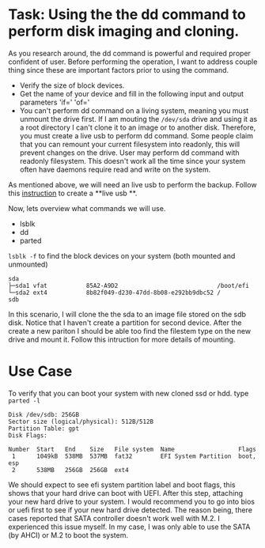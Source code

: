 # Task: Using the the dd command to perform disk imaging and cloning.

As you research around, the dd command is powerful and required proper confident of user. Before performing the operation, I want to address couple thing since these are important factors prior to using the command.

- Verify the size of block devices.
- Get the name of your device and fill in the following input and output parameters 'if=' 'of='
- You can't perform dd command on a living system, meaning you must unmount the drive first. If I am mouting the `/dev/sda` drive and using it as a root directory I can't clone it to an image or to another disk. Therefore, you must create a live usb to perform dd command.  Some people claim that you can remount your current filesystem into readonly, this will prevent changes on the drive. User may perform dd command with readonly filesystem. This doesn't work all the time since your system often have daemons require read and write on the system.


As mentioned above, we will need an live usb to perform the backup. Follow this [instruction](create-live-usb.md) to create a **live usb **.


Now, lets overview what commands we will use.
- lsblk 
- dd
- parted

`lsblk -f` to find the block devices on your system (both mounted and unmounted)

```
sda                                                        
├─sda1 vfat           85A2-A9D2                            /boot/efi
└─sda2 ext4           8b82f049-d230-47dd-8b08-e292bb9dbc52 /
sdb
```
In this scenario, I will clone the the sda to an image file stored on the sdb disk. Notice that I haven't create a partition for second device. After the create a new pariton I should be able too find the filestem type on the new drive and mount it. Follow this intruction for more details of mounting.


# Use Case 
To verify that you can boot your system with new cloned ssd or hdd.
type `parted -l`

```
Disk /dev/sdb: 256GB
Sector size (logical/physical): 512B/512B
Partition Table: gpt
Disk Flags: 

Number  Start   End    Size   File system  Name                  Flags
 1      1049kB  538MB  537MB  fat32        EFI System Partition  boot, esp
 2      538MB   256GB  256GB  ext4
```

We should expect to see efi system partition label and boot flags, this shows that your hard drive can boot with UEFI. After this step, attaching your new hard drive to your system. I would recommend you to go into bios or uefi first to see if your new hard drive detected. The reason being, there cases reported that SATA controller doesn't work well with M.2. I experienced this issue myself. In my case, I was only able to use the SATA  (by AHCI) or M.2 to boot the system. 

